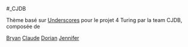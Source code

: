 #_CJDB

Thème basé sur [Underscores](http://underscores.me/) pour le projet 4 Turing par la team CJDB, composée de 

[Bryan](https://github.com/BryanMootoosamy/)
[Claude](https://github.com/ClaudeJanssenPro/)
[Dorian](https://github.com/ocorneillard/)
[Jennifer](https://github.com/jennifervankelst/)
